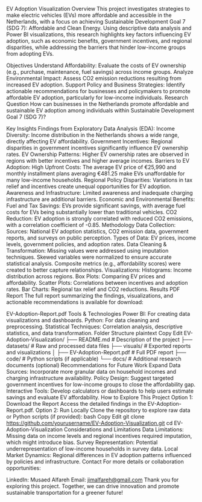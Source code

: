 EV Adoption Visualization
Overview
This project investigates strategies to make electric vehicles (EVs) more affordable and accessible in the Netherlands, with a focus on achieving Sustainable Development Goal 7 (SDG 7): Affordable and Clean Energy. Using descriptive data analysis and Power BI visualizations, this research highlights key factors influencing EV adoption, such as economic benefits, government incentives, and regional disparities, while addressing the barriers that hinder low-income groups from adopting EVs.

Objectives
Understand Affordability:
Evaluate the costs of EV ownership (e.g., purchase, maintenance, fuel savings) across income groups.
Analyze Environmental Impact:
Assess CO2 emission reductions resulting from increased EV adoption.
Support Policy and Business Strategies:
Identify actionable recommendations for businesses and policymakers to promote affordable EV adoption, particularly for low-income individuals.
Research Question
How can businesses in the Netherlands promote affordable and sustainable EV adoption among individuals within Sustainable Development Goal 7 (SDG 7)?

Key Insights
Findings from Exploratory Data Analysis (EDA):
Income Diversity:
Income distribution in the Netherlands shows a wide range, directly affecting EV affordability.
Government Incentives:
Regional disparities in government incentives significantly influence EV ownership rates.
EV Ownership Patterns:
Higher EV ownership rates are observed in regions with better incentives and higher average incomes.
Barriers to EV Adoption:
High Upfront Costs:
The average EV price of €25,990 and monthly installment plans averaging €481.25 make EVs unaffordable for many low-income households.
Regional Policy Disparities:
Variations in tax relief and incentives create unequal opportunities for EV adoption.
Awareness and Infrastructure:
Limited awareness and inadequate charging infrastructure are additional barriers.
Economic and Environmental Benefits:
Fuel and Tax Savings:
EVs provide significant savings, with average fuel costs for EVs being substantially lower than traditional vehicles.
CO2 Reduction:
EV adoption is strongly correlated with reduced CO2 emissions, with a correlation coefficient of -0.85.
Methodology
Data Collection:
Sources:
National EV adoption statistics, CO2 emission data, government reports, and surveys on public perception.
Types of Data:
EV prices, income levels, government policies, and adoption rates.
Data Cleaning & Transformation:
Missing values were addressed using imputation techniques.
Skewed variables were normalized to ensure accurate statistical analysis.
Composite metrics (e.g., affordability scores) were created to better capture relationships.
Visualizations:
Histograms: Income distribution across regions.
Box Plots: Comparing EV prices and affordability.
Scatter Plots: Correlations between incentives and adoption rates.
Bar Charts: Regional tax relief and CO2 reductions.
Results
PDF Report
The full report summarizing the findings, visualizations, and actionable recommendations is available for download:

EV-Adoption-Report.pdf
Tools & Technologies
Power BI: For creating data visualizations and dashboards.
Python: For data cleaning and preprocessing.
Statistical Techniques: Correlation analysis, descriptive statistics, and data transformation.
Folder Structure
plaintext
Copy
Edit
EV-Adoption-Visualization/
├── README.md                # Description of the project
├── datasets/                # Raw and processed data files
├── visuals/                 # Exported reports and visualizations
│   ├── EV-Adoption-Report.pdf  # Full PDF report
├── code/                    # Python scripts (if applicable)
└── docs/                    # Additional research documents (optional)
Recommendations for Future Work
Expand Data Sources:
Incorporate more granular data on household incomes and charging infrastructure availability.
Policy Design:
Suggest targeted government incentives for low-income groups to close the affordability gap.
Interactive Tools:
Develop calculators or dashboards to help users estimate savings and evaluate EV affordability.
How to Explore This Project
Option 1: Download the Report
Access the detailed findings in the EV-Adoption-Report.pdf.
Option 2: Run Locally
Clone the repository to explore raw data or Python scripts (if provided):
bash
Copy
Edit
git clone https://github.com/yourusername/EV-Adoption-Visualization.git
cd EV-Adoption-Visualization
Considerations and Limitations
Data Limitations:
Missing data on income levels and regional incentives required imputation, which might introduce bias.
Survey Representation:
Potential underrepresentation of low-income households in survey data.
Local Market Dynamics:
Regional differences in EV adoption patterns influenced by policies and infrastructure.
Contact
For more details or collaboration opportunities:

LinkedIn: Musaed Alfareh
Email: jimalfareh@gmail.com
Thank you for exploring this project. Together, we can drive innovation and promote sustainable transportation for a greener future!

